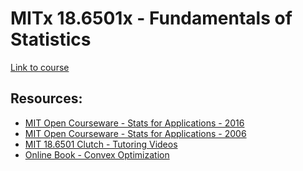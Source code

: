# MITx 18.6501x - Fundamentals of Statistics

[Link to course](https://learning.edx.org/course/course-v1:MITx+18.6501x+2T2021/home)

## Resources:
- [MIT Open Courseware - Stats for Applications - 2016](https://ocw.mit.edu/courses/mathematics/18-650-statistics-for-applications-fall-2016/) <br>
- [MIT Open Courseware - Stats for Applications - 2006](https://ocw.mit.edu/courses/mathematics/18-443-statistics-for-applications-fall-2006/) <br>
- [MIT 18.6501 Clutch - Tutoring Videos](https://www.clutchprep.com/mit/18-6501-fundamentals-of-statistics)
- [Online Book - Convex Optimization](https://web.stanford.edu/~boyd/cvxbook/)